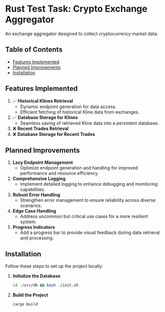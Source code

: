 # Rust Test Task: Crypto Exchange Aggregator

An exchange aggregator designed to collect cryptocurrency market data.

## Table of Contents

- [Features Implemented](#features-implemented)
- [Planned Improvements](#planned-improvements)
- [Installation](#installation)

## Features Implemented

1. ✅ **Historical Klines Retrieval**
    - Dynamic endpoint generation for data access.
    - Efficient fetching of historical Kline data from exchanges.
2. ✅ **Database Storage for Klines** 
    - Seamless saving of retrieved Kline data into a persistent database.
3. ❌ **Recent Trades Retrieval**
4. ❌ **Database Storage for Recent Trades** 

## Planned Improvements

1. **Lazy Endpoint Management**
    - Optimize endpoint generation and handling for improved performance and resource efficiency.
2. **Comprehensive Logging**
    - Implement detailed logging to enhance debugging and monitoring capabilities.
3. **Robust Error Handling**
    - Strengthen error management to ensure reliability across diverse scenarios.
4. **Edge Case Handling**
    - Address uncommon but critical use cases for a more resilient system.
5. **Progress Indicators**
    - Add a progress bar to provide visual feedback during data retrieval and processing.

## Installation

Follow these steps to set up the project locally:

1. **Initialize the Database**
   ```bash
   cd ./src/db && bash ./init.sh

1. **Build the Project**
   ```bash
   cargo build